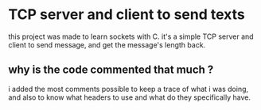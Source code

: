 # TCP server and client to send texts
this project was made to learn sockets with C. it's a simple TCP server and client to send message, and get the message's length back.

## why is the code commented that much ?
i added the most comments possible to keep a trace of what i was doing, and also to know what headers to use and what do they specifically have.

